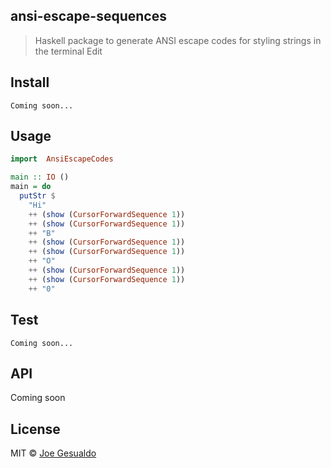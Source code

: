 ## ansi-escape-sequences
> Haskell package to generate ANSI escape codes for styling strings in the terminal Edit

## Install
```
Coming soon...
```

## Usage
```haskell
import  AnsiEscapeCodes

main :: IO ()
main = do
  putStr $
    "Hi"
    ++ (show (CursorForwardSequence 1))
    ++ (show (CursorForwardSequence 1))
    ++ "B"
    ++ (show (CursorForwardSequence 1))
    ++ (show (CursorForwardSequence 1))
    ++ "O"
    ++ (show (CursorForwardSequence 1))
    ++ (show (CursorForwardSequence 1))
    ++ "0"
```

## Test
```
Coming soon...
```

## API
Coming soon

## License
MIT © [Joe Gesualdo]()
